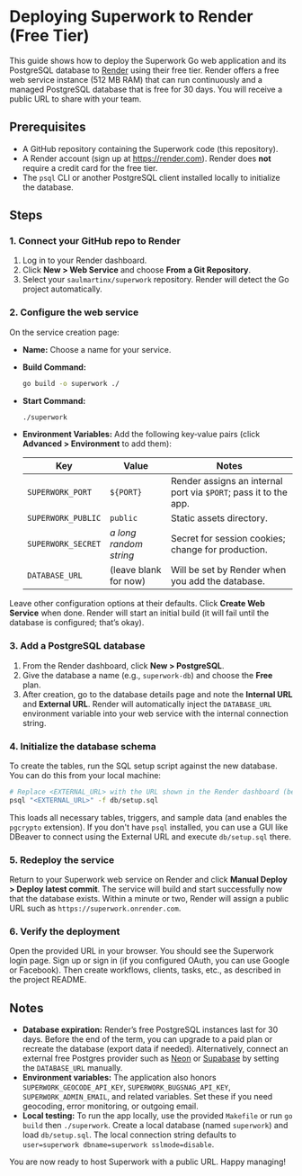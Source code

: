 # Deploying Superwork to Render (Free Tier)

This guide shows how to deploy the Superwork Go web application and its PostgreSQL database to [Render](https://render.com/) using their free tier. Render offers a free web service instance (512 MB RAM) that can run continuously and a managed PostgreSQL database that is free for 30 days. You will receive a public URL to share with your team.

## Prerequisites

- A GitHub repository containing the Superwork code (this repository).  
- A Render account (sign up at https://render.com). Render does **not** require a credit card for the free tier.
- The `psql` CLI or another PostgreSQL client installed locally to initialize the database.

## Steps

### 1. Connect your GitHub repo to Render

1. Log in to your Render dashboard.
2. Click **New > Web Service** and choose **From a Git Repository**.
3. Select your `saulmartinx/superwork` repository. Render will detect the Go project automatically.

### 2. Configure the web service

On the service creation page:

- **Name:** Choose a name for your service.
- **Build Command:**

  ```bash
  go build -o superwork ./
  ```

- **Start Command:**

  ```bash
  ./superwork
  ```

- **Environment Variables:** Add the following key‑value pairs (click **Advanced > Environment** to add them):

  | Key                   | Value                                               | Notes                                            |
  |----------------------|------------------------------------------------------|--------------------------------------------------|
  | `SUPERWORK_PORT`     | `${PORT}`                                            | Render assigns an internal port via `$PORT`; pass it to the app. |
  | `SUPERWORK_PUBLIC`   | `public`                                             | Static assets directory.                         |
  | `SUPERWORK_SECRET`   | _a long random string_                               | Secret for session cookies; change for production. |
  | `DATABASE_URL`       | (leave blank for now)                                | Will be set by Render when you add the database. |

Leave other configuration options at their defaults. Click **Create Web Service** when done. Render will start an initial build (it will fail until the database is configured; that’s okay).

### 3. Add a PostgreSQL database

1. From the Render dashboard, click **New > PostgreSQL**.
2. Give the database a name (e.g., `superwork-db`) and choose the **Free** plan.
3. After creation, go to the database details page and note the **Internal URL** and **External URL**. Render will automatically inject the `DATABASE_URL` environment variable into your web service with the internal connection string.

### 4. Initialize the database schema

To create the tables, run the SQL setup script against the new database. You can do this from your local machine:

```bash
# Replace <EXTERNAL_URL> with the URL shown in the Render dashboard (be sure to include the credentials and database name)
psql "<EXTERNAL_URL>" -f db/setup.sql
```

This loads all necessary tables, triggers, and sample data (and enables the `pgcrypto` extension). If you don't have `psql` installed, you can use a GUI like DBeaver to connect using the External URL and execute `db/setup.sql` there.

### 5. Redeploy the service

Return to your Superwork web service on Render and click **Manual Deploy > Deploy latest commit**. The service will build and start successfully now that the database exists. Within a minute or two, Render will assign a public URL such as `https://superwork.onrender.com`.

### 6. Verify the deployment

Open the provided URL in your browser. You should see the Superwork login page. Sign up or sign in (if you configured OAuth, you can use Google or Facebook). Then create workflows, clients, tasks, etc., as described in the project README.

## Notes

- **Database expiration:** Render’s free PostgreSQL instances last for 30 days. Before the end of the term, you can upgrade to a paid plan or recreate the database (export data if needed). Alternatively, connect an external free Postgres provider such as [Neon](https://neon.tech/) or [Supabase](https://supabase.com/) by setting the `DATABASE_URL` manually.
- **Environment variables:** The application also honors `SUPERWORK_GEOCODE_API_KEY`, `SUPERWORK_BUGSNAG_API_KEY`, `SUPERWORK_ADMIN_EMAIL`, and related variables. Set these if you need geocoding, error monitoring, or outgoing email.
- **Local testing:** To run the app locally, use the provided `Makefile` or run `go build` then `./superwork`. Create a local database (named `superwork`) and load `db/setup.sql`. The local connection string defaults to `user=superwork dbname=superwork sslmode=disable`.

You are now ready to host Superwork with a public URL. Happy managing!